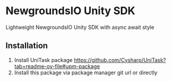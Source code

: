# NewgroundsIO Unity SDK
 Lightweight NewgroundsIO Unity SDK with async await style
## Installation
1. Install UniTask package https://github.com/Cysharp/UniTask?tab=readme-ov-file#upm-package
2. Install this package via package manager git url or directly
